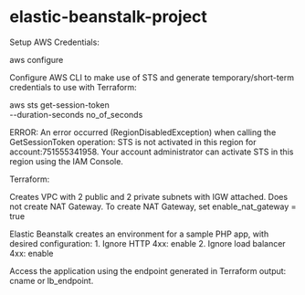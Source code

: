 # elastic-beanstalk-project

Setup AWS Credentials:

aws configure

Configure AWS CLI to make use of STS and generate temporary/short-term credentials to use with Terraform:

aws sts get-session-token \
    --duration-seconds no_of_seconds

ERROR: An error occurred (RegionDisabledException) when calling the GetSessionToken operation: STS is not activated in this region for account:751555341958. Your account administrator can activate STS in this region using the IAM Console.

Terraform:

Creates VPC with 2 public and 2 private subnets with IGW attached. Does not create NAT Gateway.
To create NAT Gateway, set enable_nat_gateway = true

Elastic Beanstalk creates an environment for a sample PHP app, with desired configuration:
    1. Ignore HTTP 4xx: enable
    2. Ignore load balancer 4xx: enable

Access the application using the endpoint generated in Terraform output: cname or lb_endpoint.